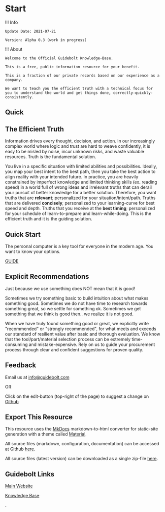 # Start

!!! Info

	Update Date: 2021-07-21
	
	Version: Alpha 0.3 (work in progress)

!!! About

	Welcome to the Official Guidebolt Knowledge-Base.

	This is a free, public information resource for your benefit.
	
	This is a fraction of our private records based on our experience as a company.
	
	We want to teach you the efficient truth with a technical focus for you to understand the world and get things done, correctly-quickly-consistently.

## Quick 

## The Efficient Truth

Information drives every thought, decision, and action. In our increasingly complex world where logic and trust are hard to weave confidently, it is easy to be misled by noise, incur unknown risks, and waste valuable resources. Truth is the fundamental solution.

You live in a specific situation with limited abilities and possibilities. Ideally, you map your best intent to the best path, then you take the best action to align reality with your intended future. In practice, you are heavily constrained by imperfect knowledge and limited thinking skills (ex. reading speed) in a world full of wrong ideas and irrelevant truths that can derail your pursuit of better knowledge for a better solution. Therefore, you want truths that are **relevant**; personalized for your situation/intent/path. Truths that are delivered **concisely**; personalized to your learning-curve for best speed and depth. Truths that you receive at the **best timing**; personalized for your schedule of learn-to-prepare and learn-while-doing. This is the efficient truth and it is the guiding solution.

## Quick Start

The personal computer is a key tool for everyone in the modern age. You want to know your options.

[GUIDE](/guide/tools-computer)

## Explicit Recommendations

Just because we use something does NOT mean that it is good!

Sometimes we try something basic to build intuition about what makes something good. Sometimes we do not have time to research towards something great, so we settle for something ok. Sometimes we get something that we think is good then.. we realize it is not good.

When we have truly found something good or great, we explicitly write "recommended" or "strongly recommended", for what meets and exceeds our standard of resilient value after basic and thorough evaluation. We know that the tool/part/material selection process can be extremely time-consuming and mistake-expensive. Rely on us to guide your procurement process through clear and confident suggestions for proven quality.

## Feedback

Email us at [info@guidebolt.com](mailto:info@guidebolt.com)

OR

Click on the edit-button (top-right of the page) to suggest a change on [Github](https://github.com/guidebolt/knowledge/)

## Export This Resource

This resource uses the [MkDocs](https://www.mkdocs.org/) markdown-to-html converter for static-site generation with a theme called [Material](https://squidfunk.github.io/mkdocs-material/).

All source files (markdown, configuration, documentation) can be accessed at Github [here](https://github.com/guidebolt/knowledge/).

All source files (latest version) can be downloaded as a single zip-file [here](https://github.com/Guidebolt/knowledge/archive/master.zip).

## Guidebolt Links

[Main Website](https://guidebolt.com/)

[Knowledge Base](https://knowledge.guidebolt.com/)


.
